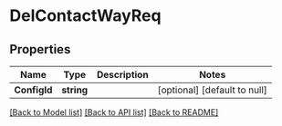 # DelContactWayReq

## Properties
Name | Type | Description | Notes
------------ | ------------- | ------------- | -------------
**ConfigId** | **string** |  | [optional] [default to null]

[[Back to Model list]](../README.md#documentation-for-models) [[Back to API list]](../README.md#documentation-for-api-endpoints) [[Back to README]](../README.md)


